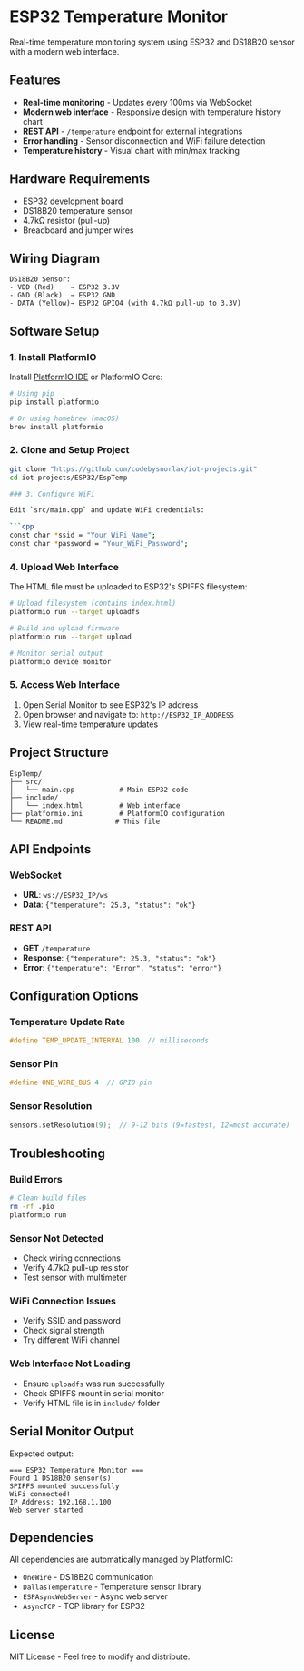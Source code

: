 # ESP32 Temperature Monitor

Real-time temperature monitoring system using ESP32 and DS18B20 sensor with a modern web interface.

## Features

- **Real-time monitoring** - Updates every 100ms via WebSocket
- **Modern web interface** - Responsive design with temperature history chart
- **REST API** - `/temperature` endpoint for external integrations
- **Error handling** - Sensor disconnection and WiFi failure detection
- **Temperature history** - Visual chart with min/max tracking

## Hardware Requirements

- ESP32 development board
- DS18B20 temperature sensor
- 4.7kΩ resistor (pull-up)
- Breadboard and jumper wires

## Wiring Diagram

```
DS18B20 Sensor:
- VDD (Red)    → ESP32 3.3V
- GND (Black)  → ESP32 GND
- DATA (Yellow)→ ESP32 GPIO4 (with 4.7kΩ pull-up to 3.3V)
```

## Software Setup

### 1. Install PlatformIO

Install [PlatformIO IDE](https://platformio.org/install/ide) or PlatformIO Core:

```bash
# Using pip
pip install platformio

# Or using homebrew (macOS)
brew install platformio
```

### 2. Clone and Setup Project

```bash
git clone "https://github.com/codebysnorlax/iot-projects.git"
cd iot-projects/ESP32/EspTemp

### 3. Configure WiFi

Edit `src/main.cpp` and update WiFi credentials:

```cpp
const char *ssid = "Your_WiFi_Name";
const char *password = "Your_WiFi_Password";
```

### 4. Upload Web Interface

The HTML file must be uploaded to ESP32's SPIFFS filesystem:

```bash
# Upload filesystem (contains index.html)
platformio run --target uploadfs

# Build and upload firmware
platformio run --target upload

# Monitor serial output
platformio device monitor
```

### 5. Access Web Interface

1. Open Serial Monitor to see ESP32's IP address
2. Open browser and navigate to: `http://ESP32_IP_ADDRESS`
3. View real-time temperature updates

## Project Structure

```
EspTemp/
├── src/
│   └── main.cpp           # Main ESP32 code
├── include/
│   └── index.html         # Web interface
├── platformio.ini         # PlatformIO configuration
└── README.md             # This file
```

## API Endpoints

### WebSocket
- **URL**: `ws://ESP32_IP/ws`
- **Data**: `{"temperature": 25.3, "status": "ok"}`

### REST API
- **GET** `/temperature`
- **Response**: `{"temperature": 25.3, "status": "ok"}`
- **Error**: `{"temperature": "Error", "status": "error"}`

## Configuration Options

### Temperature Update Rate
```cpp
#define TEMP_UPDATE_INTERVAL 100  // milliseconds
```

### Sensor Pin
```cpp
#define ONE_WIRE_BUS 4  // GPIO pin
```

### Sensor Resolution
```cpp
sensors.setResolution(9);  // 9-12 bits (9=fastest, 12=most accurate)
```

## Troubleshooting

### Build Errors
```bash
# Clean build files
rm -rf .pio
platformio run
```

### Sensor Not Detected
- Check wiring connections
- Verify 4.7kΩ pull-up resistor
- Test sensor with multimeter

### WiFi Connection Issues
- Verify SSID and password
- Check signal strength
- Try different WiFi channel

### Web Interface Not Loading
- Ensure `uploadfs` was run successfully
- Check SPIFFS mount in serial monitor
- Verify HTML file is in `include/` folder

## Serial Monitor Output

Expected output:
```
=== ESP32 Temperature Monitor ===
Found 1 DS18B20 sensor(s)
SPIFFS mounted successfully
WiFi connected!
IP Address: 192.168.1.100
Web server started
```

## Dependencies

All dependencies are automatically managed by PlatformIO:

- `OneWire` - DS18B20 communication
- `DallasTemperature` - Temperature sensor library
- `ESPAsyncWebServer` - Async web server
- `AsyncTCP` - TCP library for ESP32

## License

MIT License - Feel free to modify and distribute.
